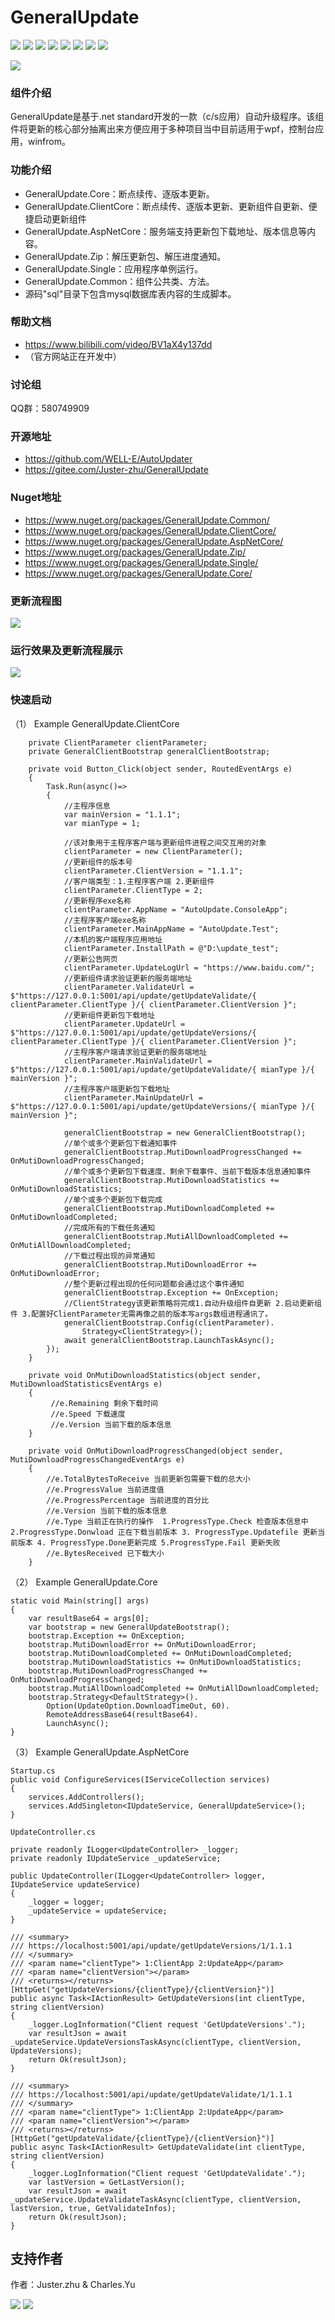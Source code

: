 # GeneralUpdate #
![](https://img.shields.io/badge/GeneralUpdate.Core-3.6.10-green)
![](https://img.shields.io/badge/GeneralUpdate.Common-1.0.0-green)
![](https://img.shields.io/badge/GeneralUpdate.ClientCore-1.1.2-green)
![](https://img.shields.io/badge/GeneralUpdate.AspNetCore-1.0.0-green)
![](https://img.shields.io/badge/GeneralUpdate.Zip-1.0.0-green)
![](https://img.shields.io/badge/GeneralUpdate.Single-1.0.0-green)
![](https://img.shields.io/github/license/WELL-E/AutoUpdater?color=blue)
![](https://img.shields.io/github/stars/WELL-E/AutoUpdater?color=blue)

![](imgs/GeneralUpdate_h.png)

### 组件介绍 ###
GeneralUpdate是基于.net standard开发的一款（c/s应用）自动升级程序。该组件将更新的核心部分抽离出来方便应用于多种项目当中目前适用于wpf，控制台应用，winfrom。

### 功能介绍 ###
- GeneralUpdate.Core：断点续传、逐版本更新。
- GeneralUpdate.ClientCore：断点续传、逐版本更新、更新组件自更新、便捷启动更新组件
- GeneralUpdate.AspNetCore：服务端支持更新包下载地址、版本信息等内容。
- GeneralUpdate.Zip：解压更新包、解压进度通知。
- GeneralUpdate.Single：应用程序单例运行。
- GeneralUpdate.Common：组件公共类、方法。
- 源码"sql"目录下包含mysql数据库表内容的生成脚本。

### 帮助文档 ###
- https://www.bilibili.com/video/BV1aX4y137dd
- （官方网站正在开发中）

### 讨论组 ###
QQ群：580749909

### 开源地址 ###
- https://github.com/WELL-E/AutoUpdater
- https://gitee.com/Juster-zhu/GeneralUpdate

### Nuget地址 ###

- https://www.nuget.org/packages/GeneralUpdate.Common/
- https://www.nuget.org/packages/GeneralUpdate.ClientCore/
- https://www.nuget.org/packages/GeneralUpdate.AspNetCore/
- https://www.nuget.org/packages/GeneralUpdate.Zip/
- https://www.nuget.org/packages/GeneralUpdate.Single/
- https://www.nuget.org/packages/GeneralUpdate.Core/

### 更新流程图 ###
![](imgs/update_flow.jpg)

### 运行效果及更新流程展示 ###
![](imgs/run.jpg)

### 快速启动 ###

（1） Example GeneralUpdate.ClientCore

        private ClientParameter clientParameter;
        private GeneralClientBootstrap generalClientBootstrap;

        private void Button_Click(object sender, RoutedEventArgs e)
        {
            Task.Run(async()=> 
            {
                //主程序信息
                var mainVersion = "1.1.1";
                var mianType = 1;

                //该对象用于主程序客户端与更新组件进程之间交互用的对象
                clientParameter = new ClientParameter();
                //更新组件的版本号
                clientParameter.ClientVersion = "1.1.1";
                //客户端类型：1.主程序客户端 2.更新组件
                clientParameter.ClientType = 2;
                //更新程序exe名称
                clientParameter.AppName = "AutoUpdate.ConsoleApp";
                //主程序客户端exe名称
                clientParameter.MainAppName = "AutoUpdate.Test";
                //本机的客户端程序应用地址
                clientParameter.InstallPath = @"D:\update_test";
                //更新公告网页
                clientParameter.UpdateLogUrl = "https://www.baidu.com/";
                //更新组件请求验证更新的服务端地址
                clientParameter.ValidateUrl = $"https://127.0.0.1:5001/api/update/getUpdateValidate/{ clientParameter.ClientType }/{ clientParameter.ClientVersion }";
                //更新组件更新包下载地址
                clientParameter.UpdateUrl = $"https://127.0.0.1:5001/api/update/getUpdateVersions/{ clientParameter.ClientType }/{ clientParameter.ClientVersion }";
                //主程序客户端请求验证更新的服务端地址
                clientParameter.MainValidateUrl = $"https://127.0.0.1:5001/api/update/getUpdateValidate/{ mianType }/{ mainVersion }";
                //主程序客户端更新包下载地址
                clientParameter.MainUpdateUrl = $"https://127.0.0.1:5001/api/update/getUpdateVersions/{ mianType }/{ mainVersion }";

                generalClientBootstrap = new GeneralClientBootstrap();
                //单个或多个更新包下载通知事件
                generalClientBootstrap.MutiDownloadProgressChanged += OnMutiDownloadProgressChanged;
                //单个或多个更新包下载速度、剩余下载事件、当前下载版本信息通知事件
                generalClientBootstrap.MutiDownloadStatistics += OnMutiDownloadStatistics;
                //单个或多个更新包下载完成
                generalClientBootstrap.MutiDownloadCompleted += OnMutiDownloadCompleted;
                //完成所有的下载任务通知
                generalClientBootstrap.MutiAllDownloadCompleted += OnMutiAllDownloadCompleted;
                //下载过程出现的异常通知
                generalClientBootstrap.MutiDownloadError += OnMutiDownloadError;
                //整个更新过程出现的任何问题都会通过这个事件通知
                generalClientBootstrap.Exception += OnException;
                //ClientStrategy该更新策略将完成1.自动升级组件自更新 2.启动更新组件 3.配置好ClientParameter无需再像之前的版本写args数组进程通讯了。
                generalClientBootstrap.Config(clientParameter).
                    Strategy<ClientStrategy>();
                await generalClientBootstrap.LaunchTaskAsync();
            });
        }

        private void OnMutiDownloadStatistics(object sender, MutiDownloadStatisticsEventArgs e)
        {
             //e.Remaining 剩余下载时间
             //e.Speed 下载速度
             //e.Version 当前下载的版本信息
        }

        private void OnMutiDownloadProgressChanged(object sender, MutiDownloadProgressChangedEventArgs e)
        {
            //e.TotalBytesToReceive 当前更新包需要下载的总大小
            //e.ProgressValue 当前进度值
            //e.ProgressPercentage 当前进度的百分比
            //e.Version 当前下载的版本信息
            //e.Type 当前正在执行的操作  1.ProgressType.Check 检查版本信息中 2.ProgressType.Donwload 正在下载当前版本 3. ProgressType.Updatefile 更新当前版本 4. ProgressType.Done更新完成 5.ProgressType.Fail 更新失败
            //e.BytesReceived 已下载大小
        }


（2） Example GeneralUpdate.Core

    static void Main(string[] args)
    {
        var resultBase64 = args[0];
        var bootstrap = new GeneralUpdateBootstrap();
        bootstrap.Exception += OnException;
        bootstrap.MutiDownloadError += OnMutiDownloadError;
        bootstrap.MutiDownloadCompleted += OnMutiDownloadCompleted;
        bootstrap.MutiDownloadStatistics += OnMutiDownloadStatistics;
        bootstrap.MutiDownloadProgressChanged += OnMutiDownloadProgressChanged;
        bootstrap.MutiAllDownloadCompleted += OnMutiAllDownloadCompleted;
        bootstrap.Strategy<DefaultStrategy>().
            Option(UpdateOption.DownloadTimeOut, 60).
            RemoteAddressBase64(resultBase64).
            LaunchAsync();
    }


（3） Example GeneralUpdate.AspNetCore

    Startup.cs
    public void ConfigureServices(IServiceCollection services)
    {
        services.AddControllers();
        services.AddSingleton<IUpdateService, GeneralUpdateService>();
    }

    UpdateController.cs

    private readonly ILogger<UpdateController> _logger;
    private readonly IUpdateService _updateService;

    public UpdateController(ILogger<UpdateController> logger, IUpdateService updateService)
    {
        _logger = logger;
        _updateService = updateService;
    }

    /// <summary>
    /// https://localhost:5001/api/update/getUpdateVersions/1/1.1.1
    /// </summary>
    /// <param name="clientType"> 1:ClientApp 2:UpdateApp</param>
    /// <param name="clientVersion"></param>
    /// <returns></returns>
    [HttpGet("getUpdateVersions/{clientType}/{clientVersion}")]
    public async Task<IActionResult> GetUpdateVersions(int clientType, string clientVersion)
    {
        _logger.LogInformation("Client request 'GetUpdateVersions'.");
        var resultJson = await _updateService.UpdateVersionsTaskAsync(clientType, clientVersion, UpdateVersions);
        return Ok(resultJson);
    }

    /// <summary>
    /// https://localhost:5001/api/update/getUpdateValidate/1/1.1.1
    /// </summary>
    /// <param name="clientType"> 1:ClientApp 2:UpdateApp</param>
    /// <param name="clientVersion"></param>
    /// <returns></returns>
    [HttpGet("getUpdateValidate/{clientType}/{clientVersion}")]
    public async Task<IActionResult> GetUpdateValidate(int clientType, string clientVersion)
    {
        _logger.LogInformation("Client request 'GetUpdateValidate'.");
        var lastVersion = GetLastVersion();
        var resultJson = await _updateService.UpdateValidateTaskAsync(clientType, clientVersion, lastVersion, true, GetValidateInfos);
        return Ok(resultJson);
    }

## 支持作者 ###

作者：Juster.zhu & Charles.Yu

![](imgs/vx2.jpg)
![](imgs/alipay2.jpg)